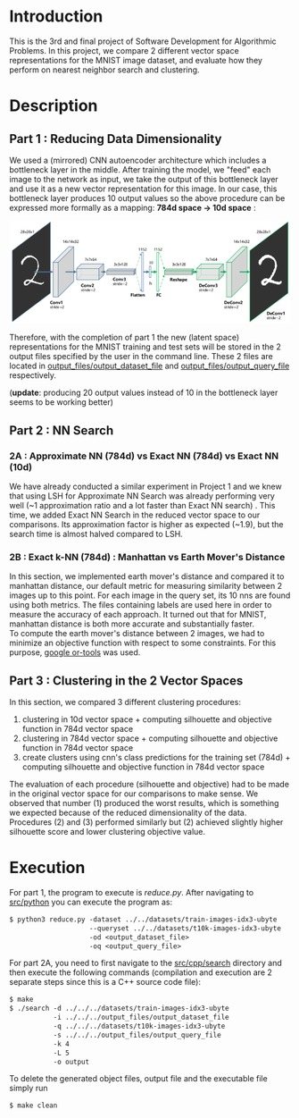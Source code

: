 # Introduction

This is the 3rd and final project of Software Development for Algorithmic Problems. In this project, we compare 2 different vector space 
representations for the MNIST image dataset, and evaluate how they perform on nearest neighbor search and clustering.


# Description

## Part 1 : Reducing Data Dimensionality

We used a (mirrored) CNN autoencoder architecture which includes a bottleneck layer in the middle. After training the model, we "feed" each image
to the network as input, we take the output of this bottleneck layer and use it as a new vector representation for this image. In our case, this 
bottleneck layer produces 10 output values so the above procedure can be expressed more formally as a mapping:  **784d space -> 10d space** :

![Screenshot](images/ae_reduce.png)

Therefore, with the completion of part 1 the new (latent space) representations
for the MNIST training and test sets will be stored in the 2 output files
specified by the user in the command line. These 2 files are located in 
[output_files/output_dataset_file](output_files/output_dataset_file) and 
[output_files/output_query_file](output_files/output_query_file) respectively.

(**update**: producing 20 output values instead of 10 in the bottleneck layer seems to be working better)

## Part 2 : NN Search 

### 2A : Approximate NN (784d) vs Exact NN (784d) vs Exact NN (10d) 
We have already conducted a similar experiment in Project 1 and we knew that using LSH for Approximate NN Search was already performing
very well (~1 approximation ratio and a lot faster than Exact NN search) . This time, we added Exact NN Search in the reduced vector space to 
our comparisons. Its approximation factor is higher as expected (~1.9), but the search time is almost halved compared to LSH. 


### 2B : Exact k-NN (784d) : Manhattan vs Earth Mover's Distance

In this section, we implemented earth mover's distance and compared it to manhattan distance, our default metric for measuring similarity 
between 2 images up to this point. For each image in the query set, its 10 nns are found using both metrics. The files containing labels 
are used here in order to measure the accuracy of each approach. It turned out that for MNIST, manhattan distance is both more accurate 
and substantially faster.  
To compute the earth mover's distance between 2 images, we had to minimize an objective function with respect to some constraints. For this
purpose, [google or-tools](https://developers.google.com/optimization) was used.


## Part 3 : Clustering in the 2 Vector Spaces

In this section, we compared 3 different clustering procedures:  
1. clustering in 10d vector space + computing silhouette and objective function in 784d vector space
2. clustering in 784d vector space + computing silhouette and objective function in 784d vector space
3. create clusters using cnn's class predictions for the training set (784d) + computing silhouette and objective function in 784d vector space

The evaluation of each procedure (silhouette and objective) had to be made in the original vector space for our comparisons to make sense. We 
observed that number (1) produced the worst results, which is something we expected because of the reduced dimensionality of the data. Procedures
(2) and (3) performed similarly but (2) achieved slightly higher silhouette score and lower clustering objective value.


# Execution
For part 1, the program to execute is _reduce.py_. After navigating to
[src/python](src/python) you can execute the program as:  
```
$ python3 reduce.py -dataset ../../datasets/train-images-idx3-ubyte 
                    --queryset ../../datasets/t10k-images-idx3-ubyte
                    -od <output_dataset_file>
                    -oq <output_query_file>
```  
For part 2A, you need to first navigate to the [src/cpp/search](src/cpp/search) directory and
then execute the following commands (compilation and execution are 2 separate
steps since this is a C++ source code file):  
```
$ make  
$ ./search -d ../../../datasets/train-images-idx3-ubyte 
           -i ../../../output_files/output_dataset_file
           -q ../../../datasets/t10k-images-idx3-ubyte
           -s ../../../output_files/output_query_file
           -k 4
           -L 5
           -o output
```
To delete the generated object files, output file and the executable file
simply run  
```
$ make clean
```  


